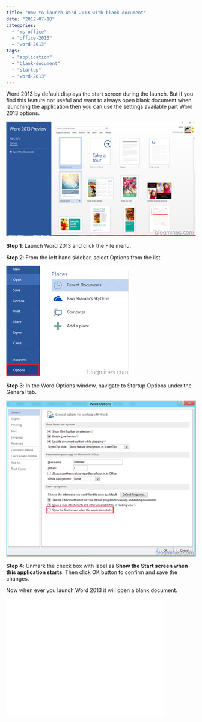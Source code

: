```yaml
---
title: "How to launch Word 2013 with blank document"
date: "2012-07-18"
categories: 
  - "ms-office"
  - "office-2013"
  - "word-2013"
tags: 
  - "application"
  - "blank-document"
  - "startup"
  - "word-2013"
---
```


Word 2013 by default displays the start screen during the launch. But if you find this feature not useful and want to always open blank document when launching the application then you can use the settings available part Word 2013 options.

[![Word 2013 template](images/1_image_thumb35.png "Word 2013 template")](http://blogmines.com/blog/wp-content/uploads/2012/07/image35.png)

**Step 1**: Launch Word 2013 and click the File menu.

**Step 2**: From the left hand sidebar, select Options from the list.

[![Word 2013 options](images/1_image_thumb36.png "Word 2013 options")](http://blogmines.com/blog/wp-content/uploads/2012/07/image36.png)

**Step 3**: In the Word Options window, navigate to Startup Options under the General tab.

[![Word 2013 startup options](images/2_image_thumb37.png "Word 2013 startup options")](http://blogmines.com/blog/wp-content/uploads/2012/07/image37.png)

**Step 4**: Unmark the check box with label as **Show the Start screen when this application starts**. Then click OK button to confirm and save the changes.

Now when ever you launch Word 2013 it will open a blank document.

<iframe width="420" height="315" src="//www.youtube.com/embed/iupKejBylNY" frameborder="0" allowfullscreen></iframe>
